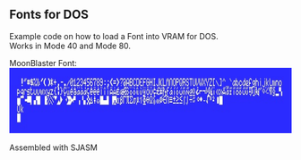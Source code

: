 ## Fonts for DOS

Example code on how to load a Font into VRAM for DOS.  
Works in Mode 40 and Mode 80.  

MoonBlaster Font:  
![Moonblaster Font](MoonBlasterFont.jpg)
  
Assembled with SJASM
